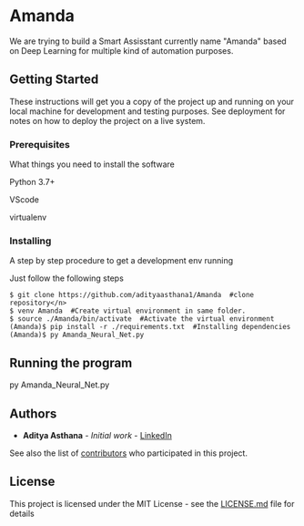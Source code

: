 # Amanda

We are trying to build a Smart Assisstant currently name "Amanda" based on Deep Learning for multiple kind of automation purposes.

## Getting Started

These instructions will get you a copy of the project up and running on your local machine for development and testing purposes. See deployment for notes on how to deploy the project on a live system.

### Prerequisites

What things you need to install the software 

Python 3.7+ 

VScode

virtualenv


### Installing

A step by step procedure to get a development env running

Just follow the following steps 

```
$ git clone https://github.com/adityaasthana1/Amanda  #clone repository</n>
$ venv Amanda  #Create virtual environment in same folder.
$ source ./Amanda/bin/activate  #Activate the virtual environment
(Amanda)$ pip install -r ./requirements.txt  #Installing dependencies
(Amanda)$ py Amanda_Neural_Net.py

```

## Running the program

py Amanda_Neural_Net.py

## Authors

* **Aditya Asthana** - *Initial work* - [LinkedIn](https://www.linkedin.com/in/adityaasthana2018/)

See also the list of [contributors](https://github.com/your/project/contributors) who participated in this project.

## License

This project is licensed under the MIT License - see the [LICENSE.md](LICENSE.md) file for details

